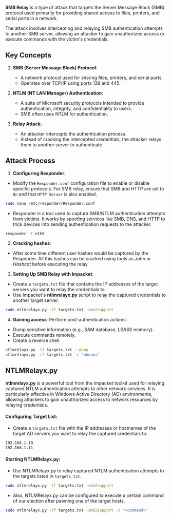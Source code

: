 **SMB Relay** is a type of attack that targets the Server Message Block (SMB) protocol used primarily for providing shared access to files, printers, and serial ports in a network.

The attack involves intercepting and relaying SMB authentication attempts to another SMB server, allowing an attacker to gain unauthorized access or execute commands with the victim's credentials.

## Key Concepts

1. **SMB (Server Message Block) Protocol**:
    
    - A network protocol used for sharing files, printers, and serial ports.
    - Operates over TCP/IP using ports 139 and 445.
2. **NTLM (NT LAN Manager) Authentication**:
    
    - A suite of Microsoft security protocols intended to provide authentication, integrity, and confidentiality to users.
    - SMB often uses NTLM for authentication.
3. **Relay Attack**:
    
    - An attacker intercepts the authentication process.
    - Instead of cracking the intercepted credentials, the attacker relays them to another server to authenticate.

## Attack Process

1. **Configuring Responder**:

- Modify the `Responder.conf` configuration file to enable or disable specific protocols. For SMB relay, ensure that SMB and HTTP are set to `On` and that `HTTP Server` is also enabled.
```bash
sudo nano /etc/responder/Responder.conf
```
- Responder is a tool used to capture SMB/NTLM authentication attempts from victims. It works by spoofing services like SMB, DNS, and HTTP to trick devices into sending authentication requests to the attacker.

```bash
responder -I eth0
```

2. **Cracking hashes**:
- After some time different user hashes would be captured by the Responder. All this hashes can be cracked using tools as *John* or *Hashcat* before executing the relay. 

3. **Setting Up SMB Relay with Impacket**:
- Create a `targets.txt` file that contains the IP addresses of the target servers you want to relay the credentials to.
- Use Impacket's **ntlmrelayx.py** script to relay the captured credentials to another target server.
```bash
sudo ntlmrelayx.py -tf targets.txt -smb2support
```
4. **Gaining access**:
Perform post-authentication actions:

- Dump sensitive information (e.g., SAM database, LSASS memory).
- Execute commands remotely.
- Create a reverse shell.
```bash
ntlmrelayx.py -tf targets.txt --dump
ntlmrelayx.py -tf targets.txt -c "whoami"
```

## NTLMRelayx.py

**ntlmrelayx.py** is a powerful tool from the Impacket toolkit used for relaying captured NTLM authentication attempts to other network services. It is particularly effective in Windows Active Directory (AD) environments, allowing attackers to gain unauthorized access to network resources by relaying credentials.

#### Configuring Target List:

- Create a `targets.txt` file with the IP addresses or hostnames of the target AD servers you want to relay the captured credentials to.
```bash
192.168.1.10 
192.168.1.11
```

#### Starting NTLMRelayx.py:

- Use NTLMRelayx.py to relay captured NTLM authentication attempts to the targets listed in `targets.txt`.
```bash
sudo ntlmrelayx.py -tf targets.txt -smb2support
```
- Also, NTLMRelayx.py can be configured to execute a certain command of our election after pawning one of the target hosts. 
```bash
sudo ntlmrelayx.py -tf targets.txt -smb2support -c "<command>"
```
